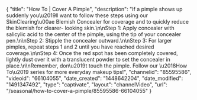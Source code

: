 {
    "title": "How To | Cover A Pimple",
    "description": "If a pimple shows up suddenly you\u2019ll want to follow these steps using our SkinClearing\u00ae Blemish Concealer for coverage and to quickly reduce the blemish for clearer- looking skin.\n\nStep 1: Apply concealer with salicylic acid to the center of the pimple, using the tip of your concealer pen.\n\nStep 2: Stipple the concealer outward.\n\nStep 3: For larger pimples, repeat steps 1 and 2 until you have reached desired coverage.\n\nStep 4: Once the red spot has been completely covered, lightly dust over it with a translucent powder to set the concealer in place.\n\nRemember, don\u2019t touch the pimple. Follow our \u2018How To\u2019 series for more everyday makeup tips!",
    "channelid": "85595586",
    "videoid": "66104055",
    "date_created": "1448642204",
    "date_modified": "1491347492",
    "type": "captivate",
    "layout": "channelVideo",
    "url": "\/seasonal\/how-to-cover-a-pimple\/85595586-66104055"
}